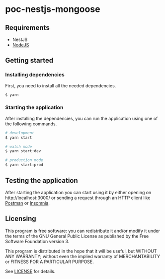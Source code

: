 # poc-nestjs-mongoose

## Requirements
- NestJS
- [NodeJS](https://nodejs.org/en/)

## Getting started

### Installing dependencies

First, you need to install all the needed dependencies.

```bash
$ yarn
```

### Starting the application

After installing the dependencies, you can run the application using one of the following commands.

```bash
# development
$ yarn start

# watch mode
$ yarn start:dev

# production mode
$ yarn start:prod
```

## Testing the application

After starting the application you can start using it by either opening on http://localhost:3000/ or sending a request through an HTTP client like [Postman](https://www.postman.com/) or [Insomnia](https://insomnia.rest/).

Licensing
---------

This program is free software: you can redistribute it and/or modify it under the terms of the GNU General Public License as published by the Free Software Foundation version 3.

This program is distributed in the hope that it will be useful, but WITHOUT ANY WARRANTY; without even the implied warranty of MERCHANTABILITY or FITNESS FOR A PARTICULAR PURPOSE.

See [LICENSE](https://github.com/bennotti/poc-nestjs-mongoose/blob/main/LICENSE.md) for details.
